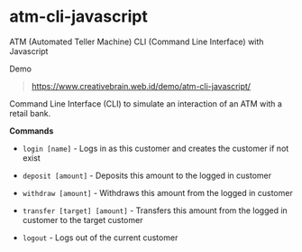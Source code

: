 # atm-cli-javascript
ATM (Automated Teller Machine) CLI (Command Line Interface) with Javascript

Demo
> https://www.creativebrain.web.id/demo/atm-cli-javascript/

Command Line Interface (CLI) to simulate an interaction of an ATM with a retail bank.

**Commands**

* `login [name]` - Logs in as this customer and creates the customer if not exist

* `deposit [amount]` - Deposits this amount to the logged in customer

* `withdraw [amount]` - Withdraws this amount from the logged in customer

* `transfer [target] [amount]` - Transfers this amount from the logged in customer to the target customer

* `logout` - Logs out of the current customer
